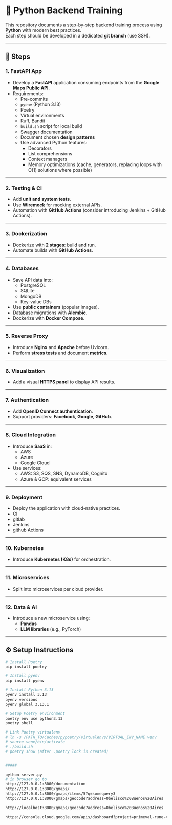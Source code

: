 # 🚀 Python Backend Training

This repository documents a step-by-step backend training process using **Python** with modern best practices.  
Each step should be developed in a dedicated **git branch** (use SSH).

---

## 📌 Steps

### 1. FastAPI App
- Develop a **FastAPI** application consuming endpoints from the **Google Maps Public API**.
- Requirements:
  - Pre-commits
  - `pyenv` (Python 3.13)
  - Poetry
  - Virtual environments
  - Ruff, Bandit
  - `build.sh` script for local build
  - Swagger documentation
  - Document chosen **design patterns**
  - Use advanced Python features:
    - Decorators
    - List comprehensions
    - Context managers
    - Memory optimizations (cache, generators, replacing loops with O(1) solutions where possible)

---

### 2. Testing & CI
- Add **unit and system tests**.
- Use **Wiremock** for mocking external APIs.
- Automation with **GitHub Actions** (consider introducing Jenkins + GitHub Actions).

---

### 3. Dockerization
- Dockerize with **2 stages**: build and run.
- Automate builds with **GitHub Actions**.

---

### 4. Databases
- Save API data into:
  - PostgreSQL
  - SQLite
  - MongoDB
  - Key-value DBs
- Use **public containers** (popular images).
- Database migrations with **Alembic**.
- Dockerize with **Docker Compose**.

---

### 5. Reverse Proxy
- Introduce **Nginx** and **Apache** before Uvicorn.
- Perform **stress tests** and document **metrics**.

---

### 6. Visualization
- Add a visual **HTTPS panel** to display API results.

---

### 7. Authentication
- Add **OpenID Connect authentication**.
- Support providers: **Facebook, Google, GitHub**.

---

### 8. Cloud Integration
- Introduce **SaaS** in:
  - AWS
  - Azure
  - Google Cloud
- Use services:
  - AWS: S3, SQS, SNS, DynamoDB, Cognito
  - Azure & GCP: equivalent services

---

### 9. Deployment
- Deploy the application with cloud-native practices.
- CI
- gitlab
- Jenkins
- github Actions
---

### 10. Kubernetes
- Introduce **Kubernetes (K8s)** for orchestration.

---

### 11. Microservices
- Split into microservices per cloud provider.

---

### 12. Data & AI
- Introduce a new microservice using:
  - **Pandas**
  - **LLM libraries** (e.g., PyTorch)

---

## ⚙️ Setup Instructions

```bash
# Install Poetry
pip install poetry

# Install pyenv
pip install pyenv

# Install Python 3.13
pyenv install 3.13
pyenv versions
pyenv global 3.13.1

# Setup Poetry environment
poetry env use python3.13
poetry shell

# Link Poetry virtualenv
# ln -s /PATH_TO/Caches/pypoetry/virtualenvs/VIRTUAL_ENV_NAME venv
# source venv/bin/activate
# ./build.sh
# poetry show (after .poetry lock is created)


#####

python server.py
# in browser go to
http://127.0.0.1:8000/documentation
http://127.0.0.1:8000/gmaps/
http://127.0.0.1:8000/gmaps/items/5?q=somequery3
http://127.0.0.1:8000/gmaps/geocode?address=Obelisco%20Buenos%20Aires

http://localhost:8000/gmaps/geocode?address=Obelisco%20Buenos%20Aires

https://console.cloud.google.com/apis/dashboard?project=primeval-rune-472300-j4
